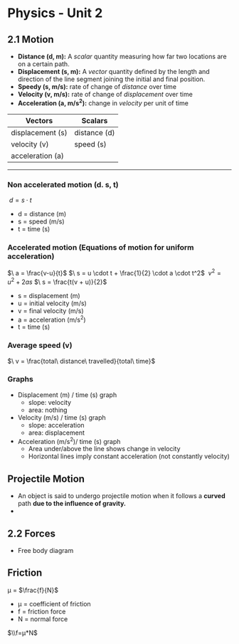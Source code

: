 # Physics - Unit 2

## 2.1 Motion
* **Distance (d, m):** A *scalar* quantity measuring how far two locations are on a certain path.
* **Displacement (s, m):** A *vector* quantity defined by the length and direction of the line segment joining the initial and final position.
* **Speedy (s, m/s):** rate of change of *distance* over time
* **Velocity (v, m/s):** rate of change of *displacement* over time
* **Acceleration (a, m/s<sup>2</sup>):** change in *velocity* per unit of time

| Vectors          | Scalars      |
| ---------------- | ------------ |
| displacement (s) | distance (d) |
| velocity (v)     | speed (s)    |
| acceleration (a) |              |
<hr>

### Non accelerated motion (d. s, t)
$\ d = s \cdot t$
- d = distance (m)
- s = speed (m/s)
- t = time (s)

### Accelerated motion (Equations of motion for uniform acceleration)
$\ a = \frac{v-u}{t}$
$\ s = u \cdot t + \frac{1}{2} \cdot a \cdot t^2$
$\ v^2 = u^2 + 2as$
$\ s = \frac{t(v + u)}{2}$
 
- s = displacement (m)
- u = initial velocity (m/s)
- v = final velocity (m/s)
- a = acceleration (m/s<sup>2</sup>)
- t = time (s)

### Average speed (v)
$\ v = \frac{total\ distance\ travelled}{total\ time}$

### Graphs
- Displacement (m) / time (s) graph
  - slope: velocity
  - area: nothing
- Velocity (m/s) / time (s) graph
  - slope: acceleration
  - area: displacement
- Acceleration (m/s<sup>2</sup>)/ time (s) graph
  - Area under/above the line shows change in velocity
  - Horizontal lines imply constant acceleration (not constantly velocity)

## Projectile Motion
- An object is said to undergo projectile motion when it follows a **curved** path **due to the influence of gravity.**
- 

## 2.2 Forces
- Free body diagram

## Friction
μ = $\frac{f}{N}$
* μ = coefficient of friction
* f = friction force
* N = normal force


$\\f=μ*N$

